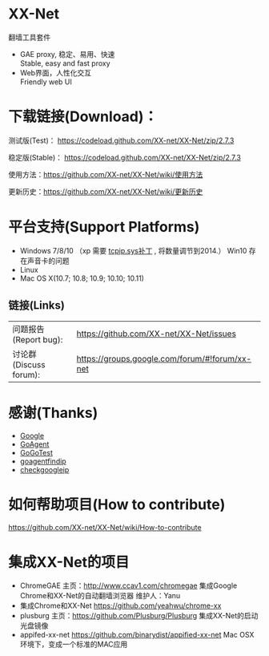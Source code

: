 

XX-Net
========
翻墙工具套件  
* GAE proxy, 稳定、易用、快速  
  Stable, easy and fast proxy  
* Web界面，人性化交互  
  Friendly web UI  


下载链接(Download)：
==========
测试版(Test)：
https://codeload.github.com/XX-net/XX-Net/zip/2.7.3

稳定版(Stable)：
https://codeload.github.com/XX-net/XX-Net/zip/2.7.3

使用方法：https://github.com/XX-net/XX-Net/wiki/使用方法

更新历史：https://github.com/XX-net/XX-Net/wiki/更新历史
  
  




平台支持(Support Platforms)
================
* Windows 7/8/10 （xp 需要 [tcpip.sys补丁]( https://github.com/yeahwu/wu/raw/master/WindowsXP-TCPIP-concurrency-count-patch.rar) , 将数量调节到2014.）
  Win10 存在声音卡的问题 
* Linux 
* Mac OS X(10.7; 10.8; 10.9; 10.10; 10.11)



## 链接(Links)
|   |   |
| --------   | :----  |
|问题报告(Report bug):  |https://github.com/XX-net/XX-Net/issues|
|讨论群(Discuss forum):  |https://groups.google.com/forum/#!forum/xx-net|

感谢(Thanks)
=========
* [Google](https://www.google.com)
* [GoAgent](https://github.com/phuslu/goagent)
* [GoGoTest](https://github.com/azzvx/gogotester)
* [goagentfindip](https://github.com/usrtmp/goagentfindip)
* [checkgoogleip](https://github.com/moonshawdo/checkgoogleip)


如何帮助项目(How to contribute)
==========
https://github.com/XX-net/XX-Net/wiki/How-to-contribute

集成XX-Net的项目
===============
* ChromeGAE
  主页：http://www.ccav1.com/chromegae
  集成Google Chrome和XX-Net的自动翻墙浏览器
  维护人：Yanu
* 集成Chrome和XX-Net
  https://github.com/yeahwu/chrome-xx
* plusburg
  主页：https://github.com/Plusburg/Plusburg
  集成XX-Net的启动光盘镜像
* appifed-xx-net
  https://github.com/binarydist/appified-xx-net
  Mac OSX 环境下，变成一个标准的MAC应用

